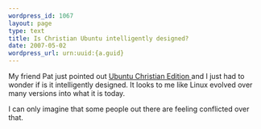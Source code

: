 ```yaml
--- 
wordpress_id: 1067
layout: page
type: text
title: Is Christian Ubuntu intelligently designed?
date: 2007-05-02  
wordpress_url: urn:uuid:{a.guid}
---
```

<p>My friend Pat just pointed out <a href="http://www.whatwouldjesusdownload.com/christianubuntu/2006/07/about-ubuntu-christian-edition.html">Ubuntu Christian Edition </a> and I just had to wonder if is it intelligently designed.  It looks to me like Linux evolved over many versions into what it is today.  </p>

<p>I can only imagine that some people out there are feeling conflicted over that.</p>
